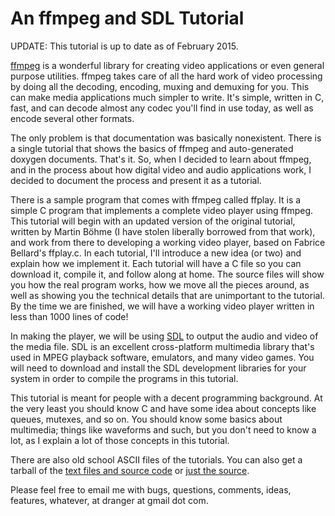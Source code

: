 # An ffmpeg and SDL Tutorial
UPDATE: This tutorial is up to date as of February 2015.

[ffmpeg](https://ffmpeg.org/) is a wonderful library for creating video applications or even general purpose utilities. ffmpeg takes care of all the hard work of video processing by doing all the decoding, encoding, muxing and demuxing for you. This can make media applications much simpler to write. It's simple, written in C, fast, and can decode almost any codec you'll find in use today, as well as encode several other formats.

The only problem is that documentation was basically nonexistent. There is a single tutorial that shows the basics of ffmpeg and auto-generated doxygen documents. That's it. So, when I decided to learn about ffmpeg, and in the process about how digital video and audio applications work, I decided to document the process and present it as a tutorial.

There is a sample program that comes with ffmpeg called ffplay. It is a simple C program that implements a complete video player using ffmpeg. This tutorial will begin with an updated version of the original tutorial, written by Martin Böhme (I have stolen liberally borrowed from that work), and work from there to developing a working video player, based on Fabrice Bellard's ffplay.c. In each tutorial, I'll introduce a new idea (or two) and explain how we implement it. Each tutorial will have a C file so you can download it, compile it, and follow along at home. The source files will show you how the real program works, how we move all the pieces around, as well as showing you the technical details that are unimportant to the tutorial. By the time we are finished, we will have a working video player written in less than 1000 lines of code!

In making the player, we will be using [SDL](http://www.libsdl.org/) to output the audio and video of the media file. SDL is an excellent cross-platform multimedia library that's used in MPEG playback software, emulators, and many video games. You will need to download and install the SDL development libraries for your system in order to compile the programs in this tutorial.

This tutorial is meant for people with a decent programming background. At the very least you should know C and have some idea about concepts like queues, mutexes, and so on. You should know some basics about multimedia; things like waveforms and such, but you don't need to know a lot, as I explain a lot of those concepts in this tutorial.

There are also old school ASCII files of the tutorials. You can also get a tarball of the [text files and source code](http://dranger.com/ffmpeg/ffmpegtutorial.tar.gz) or [just the source](http://dranger.com/ffmpeg/ffmpegsource.tar.gz).

Please feel free to email me with bugs, questions, comments, ideas, features, whatever, at dranger at gmail dot com.
